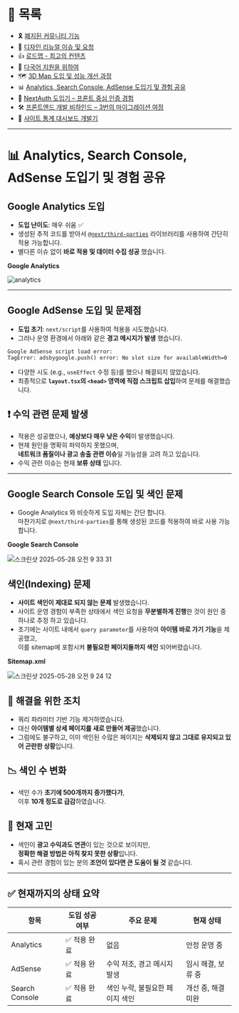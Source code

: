 # 📂 목록

- 🎗️ [폐지된 커뮤니티 기능](./community.md)
- 🎨 [디자인 리뉴얼 이슈 및 요청](./design.md)
- 👍 [로드맵 - 최고의 컨텐츠](./roadmap.md)
- 🍱 [다국어 지원을 위하여](./i18n.md)
- 🗺️ [3D Map 도입 및 성능 개선 과정](./3dmap.md)
- 📊 [Analytics, Search Console, AdSense 도입기 및 경험 공유](./google.md)
- 🔐 [NextAuth 도입기 – 프론트 중심 인증 경험](./auth.md)
- 🛠️ [프론트엔드 개발 비하인드 – 3번의 마이그레이션 여정](./migration.md)
- 🚀 [사이트 통계 대시보드 개발기](./dashboard.md)

---

# 📊 Analytics, Search Console, AdSense 도입기 및 경험 공유

## Google Analytics 도입

- **도입 난이도**: 매우 쉬움 ✅
- 생성된 추적 코드를 받아서 [`@next/third-parties`](https://nextjs.org/docs/app/building-your-application/optimizing/third-party-scripts) 라이브러리를 사용하여 간단히 적용 가능합니다.
- 별다른 이슈 없이 **바로 적용 및 데이터 수집 성공** 했습니다.

**Google Analytics**

![analytics](https://github.com/user-attachments/assets/1c77a1e9-c3ed-4a4f-96c3-a33832b23829)

---

## Google AdSense 도입 및 문제점

- **도입 초기**: `next/script`를 사용하여 적용을 시도했습니다.
- 그러나 운영 환경에서 아래와 같은 **경고 메시지가 발생** 했습니다.

```
Google AdSense script load error:
TagError: adsbygoogle.push() error: No slot size for availableWidth=0
```

- 다양한 시도 (e.g., `useEffect` 수정 등)를 했으나 해결되지 않았습니다.
- 최종적으로 **`layout.tsx`의 `<head>` 영역에 직접 스크립트 삽입**하여 문제를 해결했습니다.

## ❗ 수익 관련 문제 발생

- 적용은 성공했으나, **예상보다 매우 낮은 수익**이 발생했습니다.
- 현재 원인을 명확히 파악하지 못했으며,  
  **네트워크 품질이나 광고 송출 관련 이슈**일 가능성을 고려 하고 있습니다.
- 수익 관련 이슈는 현재 **보류 상태** 입니다.

---

## Google Search Console 도입 및 색인 문제

- Google Analytics 와 비슷하게 도입 자체는 간단 합니다.  
  마찬가지로 `@next/third-parties`를 통해 생성된 코드를 적용하여 바로 사용 가능합니다.

**Google Search Console**

![스크린샷 2025-05-28 오전 9 33 31](https://github.com/user-attachments/assets/b9343f94-deac-4d1f-b1b8-ca94137589a1)

## 색인(Indexing) 문제

- **사이트 색인이 제대로 되지 않는 문제** 발생했습니다.
- 사이트 운영 경험이 부족한 상태에서 색인 요청을 **무분별하게 진행**한 것이 원인 중 하나로 추정 하고 있습니다.
- 초기에는 사이트 내에서 `query parameter`를 사용하여 **아이템 바로 가기 기능**을 제공했고,  
  이를 sitemap에 포함시켜 **불필요한 페이지들까지 색인** 되어버렸습니다.

**Sitemap.xml**

![스크린샷 2025-05-28 오전 9 24 12](https://github.com/user-attachments/assets/fbc86e71-0f0d-4513-9bec-11ade93116a3)

## 🔄 해결을 위한 조치

- 쿼리 파라미터 기반 기능 제거하였습니다.
- 대신 **아이템별 상세 페이지를 새로 만들어 제공**했습니다.
- 그럼에도 불구하고, 이미 색인된 수많은 페이지는 **삭제되지 않고 그대로 유지되고 있어 곤란한 상황**입니다.

## 📉 색인 수 변화

- 색인 수가 **초기에 500개까지 증가했다가**,  
  이후 **10개 정도로 급감**하였습니다.

## 📌 현재 고민

- 색인이 **광고 수익과도 연관**이 있는 것으로 보이지만,  
  **정확한 해결 방법은 아직 찾지 못한 상황**입니다.
- 혹시 관련 경험이 있는 분의 **조언이 있다면 큰 도움이 될 것** 같습니다.

---

## ✅ 현재까지의 상태 요약

| 항목           | 도입 성공 여부 | 주요 문제                       | 현재 상태          |
| -------------- | -------------- | ------------------------------- | ------------------ |
| Analytics      | ✅ 적용 완료   | 없음                            | 안정 운영 중       |
| AdSense        | ✅ 적용 완료   | 수익 저조, 경고 메시지 발생     | 임시 해결, 보류 중 |
| Search Console | ✅ 적용 완료   | 색인 누락, 불필요한 페이지 색인 | 개선 중, 해결 미완 |
